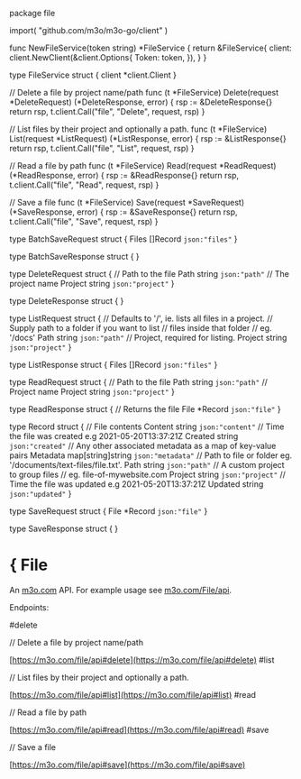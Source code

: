 package file

import(
	"github.com/m3o/m3o-go/client"
)

func NewFileService(token string) *FileService {
	return &FileService{
		client: client.NewClient(&client.Options{
			Token: token,
		}),
	}
}

type FileService struct {
	client *client.Client
}


// Delete a file by project name/path
func (t *FileService) Delete(request *DeleteRequest) (*DeleteResponse, error) {
	rsp := &DeleteResponse{}
	return rsp, t.client.Call("file", "Delete", request, rsp)
}

// List files by their project and optionally a path.
func (t *FileService) List(request *ListRequest) (*ListResponse, error) {
	rsp := &ListResponse{}
	return rsp, t.client.Call("file", "List", request, rsp)
}

// Read a file by path
func (t *FileService) Read(request *ReadRequest) (*ReadResponse, error) {
	rsp := &ReadResponse{}
	return rsp, t.client.Call("file", "Read", request, rsp)
}

// Save a file
func (t *FileService) Save(request *SaveRequest) (*SaveResponse, error) {
	rsp := &SaveResponse{}
	return rsp, t.client.Call("file", "Save", request, rsp)
}




type BatchSaveRequest struct {
  Files []Record `json:"files"`
}

type BatchSaveResponse struct {
}

type DeleteRequest struct {
  // Path to the file
  Path string `json:"path"`
  // The project name
  Project string `json:"project"`
}

type DeleteResponse struct {
}

type ListRequest struct {
  // Defaults to '/', ie. lists all files in a project.
  // Supply path to a folder if you want to list
  // files inside that folder
  // eg. '/docs'
  Path string `json:"path"`
  // Project, required for listing.
  Project string `json:"project"`
}

type ListResponse struct {
  Files []Record `json:"files"`
}

type ReadRequest struct {
  // Path to the file
  Path string `json:"path"`
  // Project name
  Project string `json:"project"`
}

type ReadResponse struct {
  // Returns the file
  File *Record `json:"file"`
}

type Record struct {
  // File contents
  Content string `json:"content"`
  // Time the file was created e.g 2021-05-20T13:37:21Z
  Created string `json:"created"`
  // Any other associated metadata as a map of key-value pairs
  Metadata map[string]string `json:"metadata"`
  // Path to file or folder eg. '/documents/text-files/file.txt'.
  Path string `json:"path"`
  // A custom project to group files
  // eg. file-of-mywebsite.com
  Project string `json:"project"`
  // Time the file was updated e.g 2021-05-20T13:37:21Z
  Updated string `json:"updated"`
}

type SaveRequest struct {
  File *Record `json:"file"`
}

type SaveResponse struct {
}

# { File

An [m3o.com](https://m3o.com) API. For example usage see [m3o.com/File/api](https://m3o.com/File/api).

Endpoints:

#delete

// Delete a file by project name/path


[https://m3o.com/file/api#delete](https://m3o.com/file/api#delete)
#list

// List files by their project and optionally a path.


[https://m3o.com/file/api#list](https://m3o.com/file/api#list)
#read

// Read a file by path


[https://m3o.com/file/api#read](https://m3o.com/file/api#read)
#save

// Save a file


[https://m3o.com/file/api#save](https://m3o.com/file/api#save)

